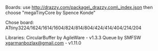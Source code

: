 Boards:
   use http://drazzy.com/package\_drazzy.com\_index.json
   then choose "megaTinyCore by Spence Konde"

Chose board:
   ATtiny3224/1624/1614/1604/824/814/804/424/414/404/214/204

Libraries:
   CircularBuffer by AgileWare - v1.3.3
   Queue by SMFSW <xgarmanbozlax@gmail.com> - v1.11.0
